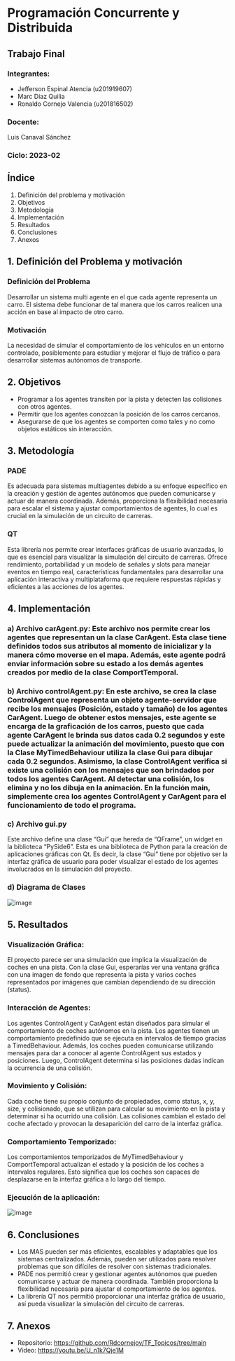 # Programación Concurrente y Distribuida

## Trabajo Final

### Integrantes:

- Jefferson Espinal Atencia (u201919607)
- Marc Diaz Quilia 
- Ronaldo Cornejo Valencia (u201816502)

### Docente: 
Luis Canaval Sánchez

### Ciclo: 2023-02

## Índice

1. Definición del problema y motivación
2. Objetivos	
3. Metodología	
4. Implementación	
5. Resultados	
6. Conclusiones
7. Anexos

## 1. Definición del Problema y motivación
### Definición del Problema
Desarrollar un sistema multi agente en el que cada agente representa un carro. El sistema debe funcionar de tal manera que los carros realicen una acción en base al impacto de otro carro.
### Motivación
La necesidad de simular el comportamiento de los vehículos en un entorno controlado, posiblemente para estudiar y mejorar el flujo de tráfico o para desarrollar sistemas autónomos de transporte.

## 2. Objetivos
* Programar a los agentes transiten por la pista y detecten las colisiones con otros agentes.
* Permitir que los agentes conozcan la posición de los carros cercanos.
* Asegurarse de que los agentes se comporten como tales y no como objetos estáticos sin interacción.

## 3. Metodología
### PADE
Es adecuada para sistemas multiagentes debido a su enfoque específico en la creación y gestión de agentes autónomos que pueden comunicarse y actuar de manera coordinada. Además, proporciona la flexibilidad necesaria para escalar el sistema y ajustar comportamientos de agentes, lo cual es crucial en la simulación de un circuito de carreras.

### QT
Esta librería nos permite crear interfaces gráficas de usuario avanzadas, lo que es esencial para visualizar la simulación del circuito de carreras. Ofrece rendimiento, portabilidad y un modelo de señales y slots para manejar eventos en tiempo real, características fundamentales para desarrollar una aplicación interactiva y multiplataforma que requiere respuestas rápidas y eficientes a las acciones de los agentes.

## 4. Implementación
### a) Archivo carAgent.py: Este archivo nos permite crear los agentes que representan un la clase CarAgent. Esta clase tiene definidos todos sus atributos al momento de inicializar y la manera cómo moverse en el mapa. Además, este agente podrá enviar información sobre su estado a los demás agentes creados por medio de la clase ComportTemporal.

### b) Archivo controlAgent.py: En este archivo, se crea la clase ControlAgent que representa un objeto agente-servidor que recibe los mensajes (Posición, estado y tamaño) de los agentes CarAgent. Luego de obtener estos mensajes, este agente se encarga de la graficación de los carros, puesto que cada agente CarAgent le brinda sus datos cada 0.2 segundos y este puede actualizar la animación del movimiento, puesto que con la Clase MyTimedBehaviour utiliza la clase Gui para dibujar cada 0.2 segundos. Asimismo, la clase ControlAgent verifica si existe una colisión con los mensajes que son brindados por todos los agentes CarAgent. Al detectar una colisión, los elimina y no los dibuja en la animación. En la función main, simplemente crea los agentes ControlAgent y CarAgent para el funcionamiento de todo el programa.

### c) Archivo gui.py
Este archivo define una clase “Gui” que hereda de “QFrame”, un widget en la biblioteca “PySide6”. Esta es una biblioteca de Python para la creación de aplicaciones gráficas con Qt. Es decir, la clase “Gui” tiene por objetivo ser la interfaz gráfica de usuario para poder visualizar el estado de los agentes involucrados en la simulación del proyecto.

### d) Diagrama de Clases

![image](https://github.com/Rdcornejov/TF_Topicos/assets/66271146/9305fee5-3dd5-4c58-b1f7-92dcc216e60d)

## 5. Resultados

### Visualización Gráfica:

El proyecto parece ser una simulación que implica la visualización de coches en una pista. Con la clase Gui, esperarías ver una ventana gráfica con una imagen de fondo que representa la pista y varios coches representados por imágenes que cambian dependiendo de su dirección (status).

### Interacción de Agentes:

Los agentes ControlAgent y CarAgent están diseñados para simular el comportamiento de coches autónomos en la pista. Los agentes tienen un comportamiento predefinido que se ejecuta en intervalos de tiempo gracias a TimedBehaviour. Además, los coches pueden comunicarse utilizando mensajes para dar a conocer al agente ControlAgent sus estados y posiciones. Luego, ControlAgent determina si las posiciones dadas indican la ocurrencia de una colisión.

### Movimiento y Colisión:

Cada coche tiene su propio conjunto de propiedades, como status, x, y, size, y colisionado, que se utilizan para calcular su movimiento en la pista y determinar si ha ocurrido una colisión. Las colisiones cambian el estado del coche afectado y provocan la desaparición del carro de la interfaz gráfica.

### Comportamiento Temporizado:
Los comportamientos temporizados de MyTimedBehaviour y ComportTemporal actualizan el estado y la posición de los coches a intervalos regulares. Esto significa que los coches son capaces de desplazarse en la interfaz gráfica a lo largo del tiempo.

### Ejecución de la aplicación:

![image](https://github.com/Rdcornejov/TF_Topicos/assets/66271146/717d17ed-73f8-4aa7-a43b-ee4a37e1539d)

## 6. Conclusiones

* Los MAS pueden ser más eficientes, escalables y adaptables que los sistemas centralizados. Además, pueden ser utilizados para resolver problemas que son difíciles de resolver con sistemas tradicionales.
* PADE nos permitió crear y gestionar agentes autónomos que pueden comunicarse y actuar de manera coordinada. También proporciona la flexibilidad necesaria para ajustar el comportamiento de los agentes.
* La librería QT nos permitió proporcionar una interfaz gráfica de usuario, así pueda visualizar la simulación del circuito de carreras.

## 7. Anexos
* Repositorio: https://github.com/Rdcornejov/TF_Topicos/tree/main
* Video: https://youtu.be/U_n1k7Qje1M
